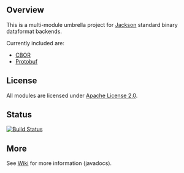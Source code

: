 ## Overview

This is a multi-module umbrella project for [Jackson](../../../jackson)
standard binary dataformat backends.

Currently included are:

* [CBOR](cbor/)
* [Protobuf](protobuf/)

## License

All modules are licensed under [Apache License 2.0](http://www.apache.org/licenses/LICENSE-2.0.txt).

## Status

[![Build Status](https://travis-ci.org/FasterXML/jackson-dataformats-binary.svg)](https://travis-ci.org/FasterXML/jackson-dataformats-binary)

## More

See [Wiki](../../wiki) for more information (javadocs).
